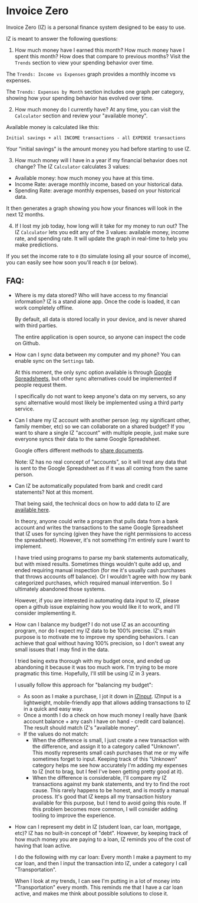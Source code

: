 # Invoice Zero

Invoice Zero (IZ) is a personal finance system designed to be easy to use.

IZ is meant to answer the following questions:

1. How much money have I earned this month? How much money have I spent this month? How does that compare to previous months?
   Visit the `Trends` section to view your spending behavior over time.

The `Trends: Income vs Expenses` graph provides a monthly income vs expenses.

The `Trends: Expenses by Month` section includes one graph per category, showing how your spending behavior has evolved over time.

2. How much money do I currently have?
   At any time, you can visit the `Calculator` section and review your "available money".

Available money is calculated like this:

```
Initial savings + all INCOME transactions - all EXPENSE transactions
```

Your "initial savings" is the amount money you had before starting to use IZ.

3. How much money will I have in a year if my financial behavior does not change?
   The IZ `Calculator` calculates 3 values:

- Available money: how much money you have at this time.
- Income Rate: average monthly income, based on your historical data.
- Spending Rate: average monthly expenses, based on your historical data.

It then generates a graph showing you how your finances will look in the next 12 months.

4. If I lost my job today, how long will it take for my money to run out?
   The IZ `Calculator` lets you edit any of the 3 values: available money, income rate, and spending rate.
   It will update the graph in real-time to help you make predictions.

If you set the income rate to `0` (to simulate losing all your source of income), you can easily see how soon you'll reach `0` (or below).

## FAQ:

- Where is my data stored? Who will have access to my financial information?
  IZ is a stand alone app. Once the code is loaded, it can work completely offline.

  By default, all data is stored locally in your device, and is never shared with third parties.

  The entire application is open source, so anyone can inspect the code on Github.

- How can I sync data between my computer and my phone?
  You can enable sync on the `Settings` tab.

  At this moment, the only sync option available is through [Google Spreadsheets](./gdrive_sync.md), but other sync alternatives could be implemented if people request them.

  I specifically do not want to keep anyone's data on my servers, so any sync alternative would most likely be implemented using a third party service.

- Can I share my IZ account with another person (eg: my significant other, family member, etc) so we can collaborate on a shared budget?
  If you want to share a single IZ "account" with multiple people, just make sure everyone syncs their data to the same Google Spreadsheet.

  Google offers different methods to [share documents](https://support.google.com/docs/answer/2494822).

  Note: IZ has no real concept of "accounts", so it will treat any data that is sent to the Google Spreadsheet as if it was all coming from the same person.

- Can IZ be automatically populated from bank and credit card statements?
  Not at this moment.

  That being said, the technical docs on how to add data to IZ are [available here](./gdrive_sync.md).

  In theory, anyone could write a program that pulls data from a bank account and writes the transactions to the same Google Spreadsheet that IZ uses for syncing (given they have the right permissions to access the spreadsheet). However, it's not something I'm entirely sure I want to implement.

  I have tried using programs to parse my bank statements automatically, but with mixed results. Sometimes things wouldn't quite add up, and ended requiring manual inspection (for me it's usually cash purchases that throws accounts off balance). Or I wouldn't agree with how my bank categorized purchases, which required manual intervention. So I ultimately abandoned those systems.

  However, if you are interested in automating data input to IZ, please open a github issue explaining how you would like it to work, and I'll consider implementing it.

- How can I balance my budget?
  I do not use IZ as an accounting program, nor do I expect my IZ data to be 100% precise. IZ's main purpose is to motivate me to improve my spending behaviors. I can achieve that goal without having 100% precision, so I don't sweat any small issues that I may find in the data.

  I tried being extra thorough with my budget once, and ended up abandoning it because it was too much work. I'm trying to be more pragmatic this time. Hopefully, I'll still be using IZ in 3 years.

  I usually follow this approach for "balancing my budget":

  - As soon as I make a purchase, I jot it down in [IZInput](https://input.invoicezero.com). IZInput is a lightweight, mobile-friendly app that allows adding transactions to IZ in a quick and easy way.
  - Once a month I do a check on how much money I really have (bank account balance + any cash I have on hand - credit card balance). The result should match IZ's "available money".
  - If the values do not match:
    - When the difference is small, I just create a new transaction with the difference, and assign it to a category called "Unknown".
      This mostly represents small cash purchases that me or my wife sometimes forget to input.
      Keeping track of this "Unknown" category helps me see how accurately I'm adding my expenses to IZ (not to brag, but I feel I've been getting pretty good at it).
    - When the difference is considerable, I'll compare my IZ transactions against my bank statements, and try to find the root cause.
      This rarely happens to be honest, and is mostly a manual process.
      It's good that IZ keeps all my transaction history available for this purpose, but I tend to avoid going this route. If this problem becomes more common, I will consider adding tooling to improve the experience.

- How can I represent my debt in IZ (student loan, car loan, mortgage, etc)?
  IZ has no built-in concept of "debt". However, by keeping track of how much money you are paying to a loan, IZ reminds you of the cost of having that loan active.

  I do the following with my car loan:
  Every month I make a payment to my car loan, and then I input the transaction into IZ, under a category I call "Transportation".

  When I look at my trends, I can see I'm putting in a lot of money into "Transportation" every month. This reminds me that I have a car loan active, and makes me think about possible solutions to close it.
